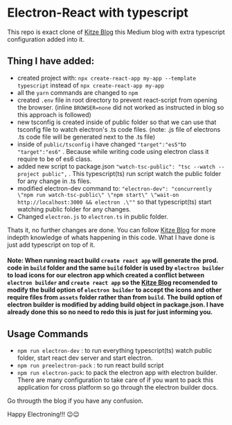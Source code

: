 # Electron-React with typescript
  This repo is exact clone of [Kitze Blog](https://medium.com/@kitze/%EF%B8%8F-from-react-to-an-electron-app-ready-for-production-a0468ecb1da3) this Medium blog with extra typescript configuration added into it.
  
  ## Thing I have added:
  - created project with: `npx create-react-app my-app --template typescript` instead of `npx create-react-app my-app`
  - all the `yarn` commands are changed to `npm`
  - created `.env` file in root directory to prevent react-script from opening the browser. (inline `BROWSER=none` did not worked as instructed in blog so this approach is followed)
  - new tsconfig is created inside of public folder so that we can use that tsconfig file to watch electron's .ts code files. (note: .js file of electrons .ts code file will be generated next to the .ts file)
  - inside of `public/tsconfig` i have changed `"target":"es5"`to `"target":"es6"` . Because while writing code using electron class it require to be of es6 class.
  - added new script to package.json `"watch-tsc-public": "tsc --watch --project public",` . This typescript(ts) run script watch the public folder for any change in .ts files. 
  - modified electron-dev command to: `"electron-dev": "concurrently \"npm run watch-tsc-public\" \"npm start\" \"wait-on http://localhost:3000 && electron .\""` so that typescript(ts) start watching public folder for any changes.
  - Changed `electron.js` to `electron.ts` in public folder.
 
 Thats it, no further changes are done. You can follow [Kitze Blog](https://medium.com/@kitze/%EF%B8%8F-from-react-to-an-electron-app-ready-for-production-a0468ecb1da3) for more indepth knowledge of whats happening in this code. What I have done is just add typescript on top of it. 
 
 #### Note: When running react build `create react app` will generate the prod. code in `build` folder and the same `build` folder is used by `electron builder` to load icons for our electron app which created a conflict between `electron builder` and `create react app` so the [Kitze Blog](https://medium.com/@kitze/%EF%B8%8F-from-react-to-an-electron-app-ready-for-production-a0468ecb1da3) recomended to modify the build option of `electron builder` to accept the icons and other require files from `assets` folder rather than from `build`. The build option of electron builder is modified by adding build object in package.json. I have already done this so no need to redo this is just for just informing you.
 
 ## Usage Commands
 - `npm run electron-dev` : to run everything typescript(ts) watch public folder, start react dev server and start electron.
 - `npm run preelectron-pack` : to run react build script
 - `npm run electron-pack`: to pack the electron app with electron builder. There are many configuration to take care of if you want to pack this application for cross platform so go through the electron builder docs.

Go througth the blog if you have any confusion.
 
 Happy Electroning!!! 😉😉

